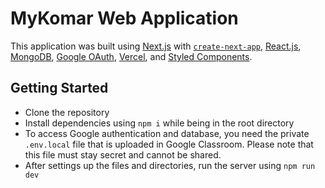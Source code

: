 # MyKomar Web Application

This application was built using [Next.js](https://nextjs.org/) with [`create-next-app`](https://github.com/vercel/next.js/tree/canary/packages/create-next-app), [React.js](https://react.dev/), [MongoDB](https://www.mongodb.com/), [Google OAuth](https://console.cloud.google.com/), [Vercel](https://vercel.com/), and [Styled Components](https://styled-components.com/).

## Getting Started

-   Clone the repository
-   Install dependencies using `npm i` while being in the root directory
-   To access Google authentication and database, you need the private `.env.local` file that is uploaded in Google Classroom. Please note that this file must stay secret and cannot be shared.
-   After settings up the files and directories, run the server using `npm run dev`
